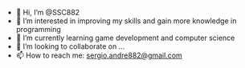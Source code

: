 - 👋 Hi, I’m @SSC882
- 👀 I’m interested in improving my skills and gain more knowledge in programming 
- 🌱 I’m currently learning game development and computer science
- 💞️ I’m looking to collaborate on ...
- 📫 How to reach me: sergio.andre882@gmail.com

<!---
SSC882/SSC882 is a ✨ special ✨ repository because its `README.md` (this file) appears on your GitHub profile.
You can click the Preview link to take a look at your changes.
--->
